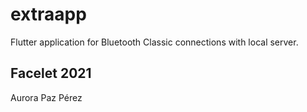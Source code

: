 # extraapp

Flutter application for Bluetooth Classic connections with local server.

## Facelet 2021

Aurora Paz Pérez